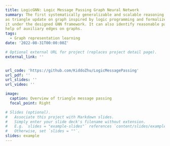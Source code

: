 ```yaml
---
title: LogicGNN: Logic Message Passing Graph Neural Network
summary: The first systematically generalizable and scalable reasoning model on KG. It models one-step logic inference 
as triangle update on graph inspired by logic programming and formalize
it under the designed GNN framework. It can also identify reasonable patterns and conduct partial reasoning with the 
help of auxiliary edges on graphs.
tags:
  - Graph representation learning
date: '2022-08-31T00:00:00Z'

# Optional external URL for project (replaces project detail page).
external_link: ''


url_code: 'https://github.com/KiddoZhu/LogicMessagePassing'
url_pdf: ''
url_slides: ''
url_video: ''

image:
  caption: Overview of triangle message passing
  focal_point: Right

# Slides (optional).
#   Associate this project with Markdown slides.
#   Simply enter your slide deck's filename without extension.
#   E.g. `slides = "example-slides"` references `content/slides/example-slides.md`.
#   Otherwise, set `slides = ""`.
slides: example
---
```


